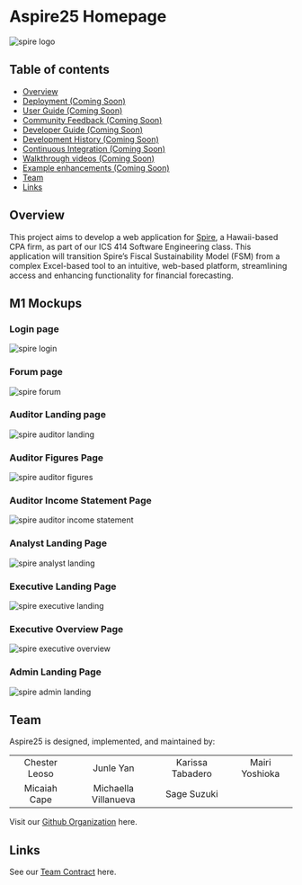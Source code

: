 # Aspire25 Homepage

![spire logo](images/spire-logo.png)

## Table of contents

* [Overview](#overview)
* [Deployment (Coming Soon)](#deployment)
* [User Guide (Coming Soon)](#user-guide)
* [Community Feedback (Coming Soon)](#community-feedback)
* [Developer Guide (Coming Soon)](#developer-guide)
* [Development History (Coming Soon)](#development-history)
* [Continuous Integration (Coming Soon)](#continuous-integration)
* [Walkthrough videos (Coming Soon)](#walkthrough-videos)
* [Example enhancements (Coming Soon)](#example-enhancements)
* [Team](#team)
* [Links](#links)

## Overview

This project aims to develop a web application for [Spire](https://www.spirehawaii.com/), a Hawaii-based CPA firm, as part of our ICS 414 Software Engineering class. This application will transition Spire’s Fiscal Sustainability Model (FSM) from a complex Excel-based tool to an intuitive, web-based platform, streamlining access and enhancing functionality for financial forecasting.

## M1 Mockups
### Login page
![spire login](images/spire-login-mockup.png)

### Forum page
![spire forum](images/spire-forum-mockup.png)

### Auditor Landing page
![spire auditor landing](images/spire-auditor-landing-mockup.png)

### Auditor Figures Page
![spire auditor figures](images/spire-auditor-figures-mockup.png)

### Auditor Income Statement Page
![spire auditor income statement](images/spire-auditor-income-mockup.png)

### Analyst Landing Page
![spire analyst landing](images/spire-analyst-landing-mockup.png)

### Executive Landing Page
![spire executive landing](images/spire-executive-landing-mockup.png)

### Executive Overview Page
![spire executive overview](images/spire-executive-overview-mockup.png)

### Admin Landing Page
![spire admin landing](images/spire-admin-landing-mockup.png)



## Team
Aspire25 is designed, implemented, and maintained by:<br />

<table style="border: none;">
  <tr>
    <td style="border: none; border-bottom: none; text-align: center;">Chester Leoso</td>
    <td style="border: none; border-bottom: none; text-align: center;">Junle Yan</td>
    <td style="border: none; border-bottom: none; text-align: center;">Karissa Tabadero</td>
    <td style="border: none; border-bottom: none; text-align: center;">Mairi Yoshioka</td>
  </tr>
  <tr>
    <td style="border: none; border-bottom: none; text-align: center;">Micaiah Cape</td>
    <td style="border: none; border-bottom: none; text-align: center;">Michaella Villanueva</td>
    <td style="border: none; border-bottom: none; text-align: center;">Sage Suzuki</td>
  </tr>
   
</table>

Visit our [Github Organization](https://github.com/aspire-25) here.

## Links
See our [Team Contract](https://docs.google.com/document/d/1GpYGwK2xRSj14FGqq4h1G9N7zqfQE65u1zC3gbeW-GA/edit?usp=sharing) here.
